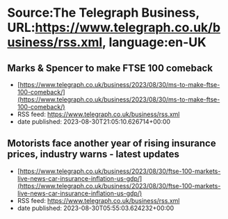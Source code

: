 # Source:The Telegraph Business, URL:https://www.telegraph.co.uk/business/rss.xml, language:en-UK

## Marks & Spencer to make FTSE 100 comeback
 - [https://www.telegraph.co.uk/business/2023/08/30/ms-to-make-ftse-100-comeback/](https://www.telegraph.co.uk/business/2023/08/30/ms-to-make-ftse-100-comeback/)
 - RSS feed: https://www.telegraph.co.uk/business/rss.xml
 - date published: 2023-08-30T21:05:10.626714+00:00



## Motorists face another year of rising insurance prices, industry warns - latest updates
 - [https://www.telegraph.co.uk/business/2023/08/30/ftse-100-markets-live-news-car-insurance-inflation-us-gdp/](https://www.telegraph.co.uk/business/2023/08/30/ftse-100-markets-live-news-car-insurance-inflation-us-gdp/)
 - RSS feed: https://www.telegraph.co.uk/business/rss.xml
 - date published: 2023-08-30T05:55:03.624232+00:00



